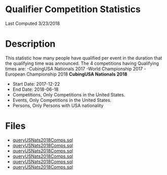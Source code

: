 # **Qualifier Competition Statistics**
Last Computed 3/23/2018 

# Description
This statistic how many people have qualified per event in the duration that the qualifying time was announced.
The 4 competitions having Qualifying times are:
-CubingUSA Nationals 2017
-World Championship 2017
-European Championship 2018
**CubingUSA Nationals 2018**
- Start Date: 2017-12-22
- End Date: 2018-06-18
- Competitions, Only Competitions in the United States.
- Events, Only Competitions in the United States.
- Persons, Only Persons with USA nationality

# Files 
 - [queryUSNats2018Comps.sql](https://github.com/Jambrose777/JacobAmbroseWCAStatistics/blob/master/QualifierStats/queryUSNats2018Comps.sql) 
 - [queryUSNats2018Comps.sql](https://github.com/Jambrose777/JacobAmbroseWCAStatistics/blob/master/QualifierStats/queryUSNats2018Comps.sql) 
 - [queryUSNats2018Comps.sql](https://github.com/Jambrose777/JacobAmbroseWCAStatistics/blob/master/QualifierStats/queryUSNats2018Comps.sql) 
 - [queryUSNats2018Comps.sql](https://github.com/Jambrose777/JacobAmbroseWCAStatistics/blob/master/QualifierStats/queryUSNats2018Comps.sql) 
 - [queryUSNats2018Comps.sql](https://github.com/Jambrose777/JacobAmbroseWCAStatistics/blob/master/QualifierStats/queryUSNats2018Comps.sql) 
 - [queryUSNats2018Comps.sql](https://github.com/Jambrose777/JacobAmbroseWCAStatistics/blob/master/QualifierStats/queryUSNats2018Comps.sql) 
